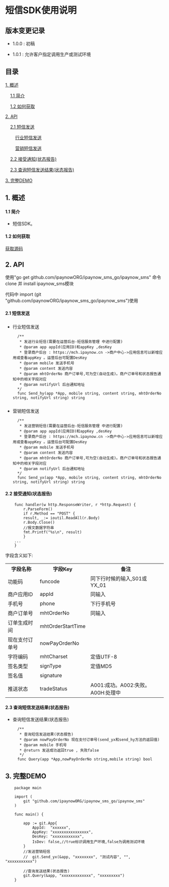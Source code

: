 
# 短信SDK使用说明 #

## 版本变更记录 ##


- 1.0.0 : 初稿

- 1.0.1 : 允许客户指定调用生产或测试环境

## 目录 ##

[1. 概述](#1)

&nbsp;&nbsp;&nbsp;&nbsp;[1.1 简介](#1.1)

&nbsp;&nbsp;&nbsp;&nbsp;[1.2 如何获取](#1.2)

[2. API](#2)

&nbsp;&nbsp;&nbsp;&nbsp;[2.1 短信发送](#2.1)

&nbsp;&nbsp;&nbsp;&nbsp;&nbsp;&nbsp;&nbsp;&nbsp;[行业短信发送](#2.1.1)

&nbsp;&nbsp;&nbsp;&nbsp;&nbsp;&nbsp;&nbsp;&nbsp;[营销短信发送](#2.1.2)

&nbsp;&nbsp;&nbsp;&nbsp;[2.2 接受通知(状态报告)](#2.2)

&nbsp;&nbsp;&nbsp;&nbsp;[2.3 查询短信发送结果(状态报告)](#2.3)

[3. 完整DEMO](#3)


<h2 id='1'> 1. 概述 </h2>

<h4 id='1.1'> 1.1 简介 </h4>

- 短信SDK。

<h4 id='1.2'> 1.2 如何获取 </h4>

[获取源码](https://github.com/ipaynowORG/ipaynow_sms_go)


<h2 id='2'> 2. API </h2>

使用"go get github.com/ipaynowORG/ipaynow_sms_go/ipaynow_sms" 命令clone 并 install ipaynow_sms模块

代码中 import (git "github.com/ipaynowORG/ipaynow_sms_go/ipaynow_sms")使用

<h4 id='2.1'> 2.1 短信发送 </h4>

<h5 id='2.1.1'></h5>

- 行业短信发送

		/**
		 * 发送行业短信(需要在运营后台-短信服务管理 中进行配置)
		 * @param app appId(应用ID)和appKey ,desKey
		 * 登录商户后台 : https://mch.ipaynow.cn ->商户中心->应用信息可以新增应用或查看appKey 。运营后台可配置DesKey
		 * @param mobile 发送手机号
		 * @param content 发送内容
	     * @param mhtOrderNo 商户订单号,可为空(自动生成)。商户订单号和状态报告通知中的相关字段对应
		 * @param notifyUrl 后台通知地址
		*/
		func Send_hy(app *App, mobile string, content string, mhtOrderNo string, notifyUrl string) string 

<h5 id='2.1.2'></h5>

- 营销短信发送

		/**
		 * 发送营销短信(需要在运营后台-短信服务管理 中进行配置)
		 * @param app appId(应用ID)和appKey ,desKey
	     * 登录商户后台 : https://mch.ipaynow.cn ->商户中心->应用信息可以新增应用或查看appKey 。运营后台可配置DesKey
		 * @param mobile 发送手机号
		 * @param content 发送内容
		 * @param mhtOrderNo 商户订单号,可为空(自动生成)。商户订单号和状态报告通知中的相关字段对应
		 * @param notifyUrl 后台通知地址
		*/
		func Send_yx(app *App, mobile string, content string, mhtOrderNo string, notifyUrl string) string


<h4 id='2.2'>2.2 接受通知(状态报告)</h4>


		func handler(w http.ResponseWriter, r *http.Request) {
			r.ParseForm()
			if r.Method == "POST" {
            result, _:= ioutil.ReadAll(r.Body)
			r.Body.Close()
			//报文数据字符串
			fmt.Printf("%s\n", result)
			}
		...
		}


字段含义如下:

<table>
        <tr>
            <th>字段名称</th>
            <th>字段Key</th>
            <th>备注</th>
        </tr>
        <tr>
            <td>功能码</td>
            <td>funcode</td>
            <td>同下行时候的输入,S01或YX_01</td>
        </tr>
        <tr>
            <td>商户应用ID</td>
            <td>appId</td>
            <td>同输入</td>
         </tr>
<tr>
            <td>手机号</td>
            <td>phone</td>
            <td>下行手机号</td>
         </tr>
<tr>
            <td>商户订单号</td>
            <td>mhtOrderNo</td>
            <td>同输入</td>
         </tr>
<tr>
            <td>订单生成时间</td>
            <td>mhtOrderStartTime</td>
            <td></td>
         </tr>
<tr>
            <td>现在支付订单号</td>
            <td>nowPayOrderNo</td>
            <td></td>
         </tr>
<tr>
            <td>字符编码</td>
            <td>mhtCharset</td>
            <td>定值UTF-8</td>
         </tr>
<tr>
            <td>签名类型</td>
            <td>signType</td>
            <td>定值MD5</td>
         </tr>
<tr>
            <td>签名值</td>
            <td>signature</td>
            <td></td>
         </tr>
<tr>
            <td>推送状态</td>
            <td>tradeStatus</td>
            <td>A001:成功。A002:失败。 A00H:处理中</td>
         </tr>
    </table>

	
<h4 id='2.3'> 2.3 查询短信发送结果(状态报告) </h4>

- 查询短信发送结果(状态报告)


		/**
		 * 查询短信发送结果(状态报告)
		 * @param nowPayOrderNo 现在支付订单号(send_yx和send_hy方法的返回值)
		 * @param mobile 手机号
		 * @return 发送成功返回true , 失败false
		 */
		func Query(app *App,nowPayOrderNo string,mobile string) bool

<h2 id='3'> 3. 完整DEMO </h2>

		package main

		import (
			git "github.com/ipaynowORG/ipaynow_sms_go/ipaynow_sms"
		)

		func main() {

			app := git.App{
				AppId:  "xxxxxx",
				AppKey: "xxxxxxxxxxxxxxxx",
				DesKey: "xxxxxxxxxxxx",
				IsDev: false,//true标识调用生产环境,false为调用测试环境
			}
			//发送营销短信
			//	git.Send_yx(&app, "xxxxxxxx", "测试内容", "", "xxxxxxxxxxx")
	
			//查询发送结果(状态报告)
			git.Query(&app, "xxxxxxxxxxxxx", "xxxxxxxxx")
		}

